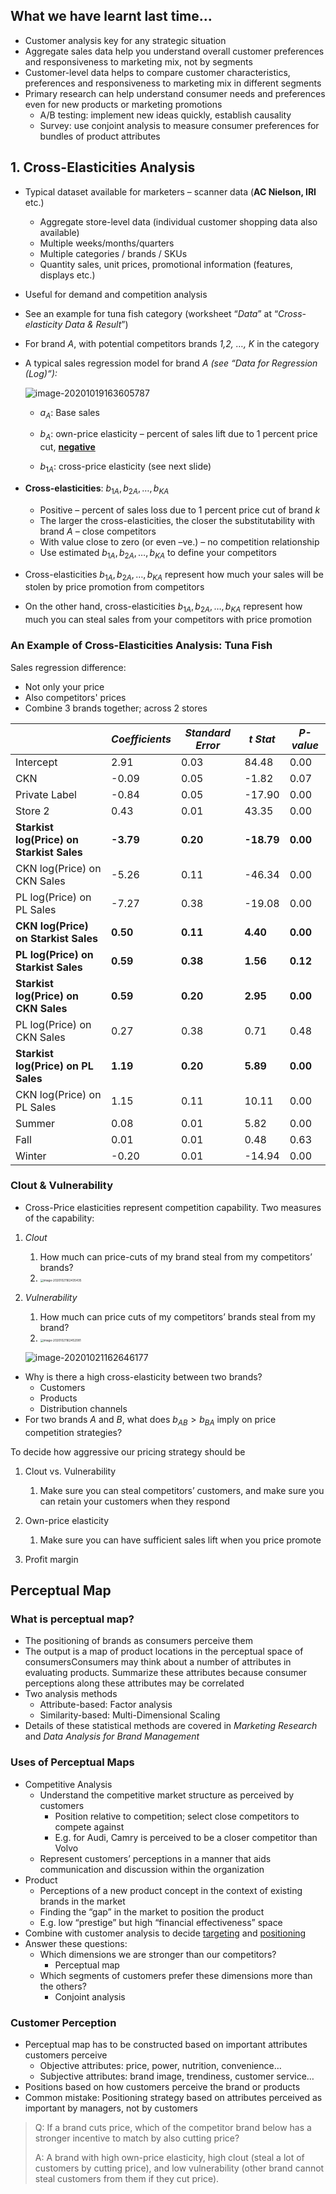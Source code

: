 ## What we have learnt last time…

- Customer analysis key for any strategic situation
- Aggregate sales data help you understand overall customer preferences and responsiveness to marketing mix, not by segments
- Customer-level data helps to compare customer characteristics, preferences and responsiveness to marketing mix in different segments
- Primary research can help understand consumer needs and preferences even for new products or marketing promotions
  - A/B testing: implement new ideas quickly, establish causality
  - Survey: use conjoint analysis to measure consumer preferences for bundles of product attributes

## 1. Cross-Elasticities Analysis

- Typical dataset available for marketers – scanner data (**AC Nielson, IRI** etc.)

  - Aggregate store-level data (individual customer shopping data also available)
  - Multiple weeks/months/quarters
  - Multiple categories / brands / SKUs
  - Quantity sales, unit prices, promotional information (features, displays etc.)

- Useful for demand and competition analysis

- See an example for tuna fish category (worksheet “*Data*” at “*Cross-elasticity Data & Result*”)

- For brand *A*, with potential competitors brands *1,2, …, K* in the category

- A typical sales regression model for brand *A* *(see “Data for Regression (Log)”):*

  ![image-20201019163605787](https://tva1.sinaimg.cn/large/007S8ZIlly1gjvcuq7s8qj30x804kdgy.jpg)

  - $a_A$: Base sales
  - $b_A$: own-price elasticity – percent of sales lift due to 1 percent price cut, **<u>negative</u>** 

  - $b_{1A}$: cross-price elasticity (see next slide)

- **Cross-elasticities**: $b_{1A}, b_{2A}, …,b_{KA}$

  - Positive – percent of sales loss due to 1 percent price cut of brand *k*
  - The larger the cross-elasticities, the closer the substitutability with brand *A –* close competitors
  - With value close to zero (or even –ve.) – no competition relationship
  - Use estimated $b_{1A}, b_{2A}, …,b_{KA}$ to define your competitors

- Cross-elasticities $b_{1A}, b_{2A}, …,b_{KA}$ represent how much your sales will be stolen by price promotion from competitors 

- On the other hand, cross-elasticities $b_{1A}, b_{2A}, …,b_{KA}$ represent how much you can steal sales from your competitors with price promotion

### An Example of Cross-Elasticities Analysis: Tuna Fish

Sales regression difference:

- Not only your price
- Also competitors' prices
- Combine 3 brands together; across 2 stores

|                                            | *Coefficients* | *Standard  Error* | *t  Stat*  | *P-value* |
| ------------------------------------------ | -------------- | ----------------- | ---------- | --------- |
| Intercept                                  | 2.91           | 0.03              | 84.48      | 0.00      |
| CKN                                        | -0.09          | 0.05              | -1.82      | 0.07      |
| Private  Label                             | -0.84          | 0.05              | -17.90     | 0.00      |
| Store  2                                   | 0.43           | 0.01              | 43.35      | 0.00      |
| **Starkist  log(Price) on Starkist Sales** | **-3.79**      | **0.20**          | **-18.79** | **0.00**  |
| CKN  log(Price) on CKN Sales               | -5.26          | 0.11              | -46.34     | 0.00      |
| PL  log(Price) on PL Sales                 | -7.27          | 0.38              | -19.08     | 0.00      |
| **CKN  log(Price) on Starkist Sales**      | **0.50**       | **0.11**          | **4.40**   | **0.00**  |
| **PL  log(Price) on Starkist Sales**       | **0.59**       | **0.38**          | **1.56**   | **0.12**  |
| **Starkist  log(Price) on CKN Sales**      | **0.59**       | **0.20**          | **2.95**   | **0.00**  |
| PL  log(Price) on CKN Sales                | 0.27           | 0.38              | 0.71       | 0.48      |
| **Starkist  log(Price) on PL Sales**       | **1.19**       | **0.20**          | **5.89**   | **0.00**  |
| CKN  log(Price) on PL Sales                | 1.15           | 0.11              | 10.11      | 0.00      |
| Summer                                     | 0.08           | 0.01              | 5.82       | 0.00      |
| Fall                                       | 0.01           | 0.01              | 0.48       | 0.63      |
| Winter                                     | -0.20          | 0.01              | -14.94     | 0.00      |

### Clout & Vulnerability

- Cross-Price elasticities represent competition capability. Two measures of the capability:

1. *Clout*
   1. How much can price-cuts of my brand steal from my competitors’ brands?
   2. <img src="/Users/aoyingxue/Library/Application%20Support/typora-user-images/image-20201021162435435.png" alt="image-20201021162435435" style="zoom:33%;" />



2. *Vulnerability*

   1. How much can price cuts of my competitors’ brands steal from my brand?
   2. <img src="/Users/aoyingxue/Library/Application%20Support/typora-user-images/image-20201021162452081.png" alt="image-20201021162452081" style="zoom:33%;" />

   ![image-20201021162646177](/Users/aoyingxue/Library/Application%20Support/typora-user-images/image-20201021162646177.png)

- Why is there a high cross-elasticity between two brands?
  - Customers
  - Products
  - Distribution channels
- For two brands *A* and *B*, what does $b_{AB}>b_{BA}$ imply on price competition strategies?

To decide how aggressive our pricing strategy should be

1. Clout vs. Vulnerability
   1. Make sure you can steal competitors’ customers, and make sure you can retain your customers when they respond

2. Own-price elasticity
   1. Make sure you can have sufficient sales lift when you price promote
3. Profit margin

## Perceptual Map

### What is perceptual map?

- The positioning of brands as consumers perceive them
- The output is a map of product locations in the perceptual space of consumersConsumers may think about a number of attributes in evaluating products. Summarize these attributes because consumer perceptions along these attributes may be correlated
- Two analysis methods
  - Attribute-based: Factor analysis
  - Similarity-based: Multi-Dimensional Scaling
- Details of these statistical methods are covered in *Marketing Research* and *Data Analysis for Brand Management*

### Uses of Perceptual Maps

- Competitive Analysis
  - Understand the competitive market structure as perceived by customers
    - Position relative to competition; select close competitors to compete against 
    - E.g. for Audi, Camry is perceived to be a closer competitor than Volvo
  - Represent customers’ perceptions in a manner that aids communication and discussion within the organization
- Product
  - Perceptions of a new product concept in the context of existing brands in the market
  - Finding the “gap” in the market to position the product
  - E.g. low “prestige” but high “financial effectiveness” space
- Combine with customer analysis to decide <u>targeting</u> and <u>positioning</u> 
- Answer these questions:
  - Which dimensions we are stronger than our competitors?
    - Perceptual map
  - Which segments of customers prefer these dimensions more than the others?
    - Conjoint analysis

### Customer Perception

- Perceptual map has to be constructed based on important attributes customers perceive
  - Objective attributes: price, power, nutrition, convenience… 
  - Subjective attributes: brand image, trendiness, customer service…
- Positions based on how customers perceive the brand or products
- Common mistake: Positioning strategy based on attributes perceived as important by managers, not by customers

> Q: If a brand cuts price, which of the competitor brand below has a stronger incentive to match by also cutting price?
>
> A: A brand with high own-price elasticity, high clout (steal a lot of customers by cutting price), and low vulnerability (other brand cannot steal customers from them if they cut price).

